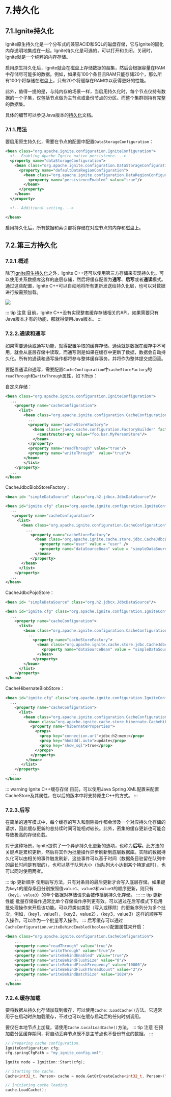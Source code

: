 # 7.持久化
## 7.1.Ignite持久化
Ignite原生持久化是一个分布式的兼容ACID和SQL的磁盘存储，它与Ignite的固化内存透明地集成在一起。Ignite持久化是可选的，可以打开和关闭。关闭时，Ignite就是一个纯粹的内存存储。

启用原生持久化后，Ignite就会在磁盘上存储数据的超集，然后会根据容量在RAM中存储尽可能多的数据。例如，如果有100个条目且RAM只能存储20个，那么所有100个将存储在磁盘上，只有20个将缓存在RAM中以获得更好的性能。

此外，值得一提的是，与纯内存的场景一样，当启用持久化时，每个节点仅持有数据的一个子集，仅包括节点做为主节点或备份节点的分区。而整个集群则持有完整的数据集。

具体的细节可以参见Java版本的[持久化](/doc/java/Persistence.md#_16-1-ignite持久化)文档。
### 7.1.1.用法
要启用原生持久化，需要在节点的配置中配置`DataStorageConfiguration`：
```xml
<bean class="org.apache.ignite.configuration.IgniteConfiguration">
  <!-- Enabling Apache Ignite native persistence. -->
  <property name="dataStorageConfiguration">
    <bean class="org.apache.ignite.configuration.DataStorageConfiguration">
      <property name="defaultDataRegionConfiguration">
        <bean class="org.apache.ignite.configuration.DataRegionConfiguration">
          <property name="persistenceEnabled" value="true"/>
        </bean>
      </property>
    </bean>
  </property>

  <!-- Additional setting. -->

</bean>
```
启用持久化后，所有数据和索引都将存储在对应节点的内存和磁盘上。
## 7.2.第三方持久化
### 7.2.1.概述
除了[Ignite原生持久化](#_7-1-ignite持久化)之外，Ignite C++还可以使用第三方存储来实现持久化。可以使用关系数据库这样的底层存储，然后将缓存配置为**通写**、**后写**或者**通读**模式。通过这些配置，Ignite C++可以自动地将所有更新发送给持久化层，也可以对数据进行按需预加载。

![](https://files.readme.io/9a17490-in_memory_data.png)

::: tip 注意
目前，Ignite C++没有实现整套缓存存储相关的API。如果需要只有Java版本才有的功能，那就得使用Java版本。
:::
### 7.2.2.通读和通写
如果需要通读或通写功能，就得配置争取的缓存存储。通读就是数据在缓存中不可用，就会从底层存储中读取，而通写则是如果在缓存中更新了数据，数据会自动持久化。所有的通读和通写操作都将参与整体缓存事务，并将作为整体提交或回滚。

要配置通读和通写，需要配置`CacheConfiguration`中`cacheStoreFactory`的`readThrough`和`writeThrough`属性，如下所示：

自定义存储：
```xml
<bean class="org.apache.ignite.configuration.IgniteConfiguration">
  ...
    <property name="cacheConfiguration">
      <list>
        <bean class="org.apache.ignite.configuration.CacheConfiguration">
          ...
          <property name="cacheStoreFactory">
            <bean class="javax.cache.configuration.FactoryBuilder" factory-method="factoryOf">
              <constructor-arg value="foo.bar.MyPersonStore"/>
            </bean>
          </property>
          <property name="readThrough" value="true"/>
          <property name="writeThrough"  value="true"/>
        </bean>
    	</list>
    </property>
  ...
</bean>
```
CacheJdbcBlobStoreFactory：
```xml
<bean id= "simpleDataSource" class="org.h2.jdbcx.JdbcDataSource"/>

<bean id="ignite.cfg" class="org.apache.ignite.configuration.IgniteConfiguration">
  ...
   <property name="cacheConfiguration">
     <list>
       <bean class="org.apache.ignite.configuration.CacheConfiguration">
         ...
           <property name="cacheStoreFactory">
             <bean class="org.apache.ignite.cache.store.jdbc.CacheJdbcBlobStoreFactory">
               <property name="user" value = "user" />
               <property name="dataSourceBean" value = "simpleDataSource" />
             </bean>
           </property>
       </bean>
      </list>
    </property>
  ...
</bean>
```
CacheJdbcPojoStore：
```xml
<bean id= "simpleDataSource" class="org.h2.jdbcx.JdbcDataSource"/>

<bean id="ignite.cfg" class="org.apache.ignite.configuration.IgniteConfiguration">
  ...
    <property name="cacheConfiguration">
      <list>
        <bean class="org.apache.ignite.configuration.CacheConfiguration">
          ...
            <property name="cacheStoreFactory">
              <bean class="org.apache.ignite.cache.store.jdbc.CacheJdbcPojoStoreFactory">
                <property name="dataSourceBean" value = "simpleDataSource" />
              </bean>
            </property>
        </bean>
      </list>
    </property>
</bean>
```
CacheHibernateBlobStore：
```xml
<bean id="ignite.cfg" class="org.apache.ignite.configuration.IgniteConfiguration">
  ...
    <property name="cacheConfiguration">
      <list>
        <bean class="org.apache.ignite.configuration.CacheConfiguration">
          <bean class="org.apache.ignite.cache.store.hibernate.CacheHibernateBlobStoreFactory">
           <property name="hibernateProperties">
             <props>
               <prop key="connection.url">jdbc:h2:mem:</prop>
               <prop key="hbm2ddl.auto">update</prop>
               <prop key="show_sql">true</prop>
             </props>
           </property>
         </bean>
       </list>
    </property>
  ...
</bean>
```
::: warning Ignite C++缓存存储
目前，可以使用Java Spring XML配置来配置CacheStore及其属性，在以后的版本中将支持原生C++的方式。
:::
### 7.2.3.后写
在简单的通写模式中，每个缓存的写入和删除操作都会涉及一个对应持久化存储的请求，因此缓存更新的总持续时间可能相对较长。此外，密集的缓存更新也可能会导致极高的存储负载。

对于这种场景，Ignite提供了一个异步持久化更新的选项，也称为**后写**。此方法的关键点是累积更新，然后将其作为批量操作异步刷新到底层数据库。实际的数据持久化可以由相关的事件触发刷新，这些事件可以基于时间（数据条目驻留在队列中的最长时间是有限的），也可以基于队列大小（当队列大小达到某个特定点时），也可以同时使用两者。

::: tip 更新顺序
使用后写方法，只有对条目的最后更新才会写入底层存储。如果键为`key1`的缓存条目分别按照值`value1`、`value2`和`value3`的顺序更新，则只有（`key1`，`value3`）的单个数据对存储请求会被传播到持久化存储。
:::
::: tip 更新性能
批量存储操作通常比单个存储操作序列更有效。可以通过在后写模式下启用批处理操作来开启该功能。可以将类似类型（写入或移除）的更新序列分为多个批次，例如，（key1，value1），（key2，value2），（key3，value3）这样的顺序写入操作，可以作为一个批量写入操作。
:::
后写缓存可以通过`CacheConfiguration.writeBehindEnabled(boolean)`配置属性来开启：
```xml
<bean class="org.apache.ignite.configuration.CacheConfiguration">
    ...
    <property name="readThrough" value="true"/>
    <property name="writeThrough" value="true"/>
    <property name="writeBehindEnabled" value="true"/>
    <property name="writeBehindFlushSize" value="0"/>
    <property name="writeBehindFlushFrequency" value="10000"/>
    <property name="writeBehindFlushThreadCount" value="2"/>
    <property name="writeBehindBatchSize" value="1024"/>
    ...
</bean>
```
### 7.2.4.缓存加载
要将数据从持久化存储加载到缓存，可以使用`Cache::LoadCache()`方法。它通常用于在启动时热加载缓存，不过也可以在缓存启动后的任何时刻调用。

要仅在本地节点上加载，请使用`Cache.LocalLoadCache()`方法。
::: tip 注意
在预加载分区缓存期间，将自动丢弃节点既不是主节点也不备份节点的数据。
:::
```cpp
// Preparing cache configuration.
IgniteConfiguration cfg;
cfg.springCfgPath = "my_ignite_config.xml";

Ignite node = Ignition::Start(cfg);

// Starting the cache.
Cache<int32_t, Person> cache = node.GetOrCreateCache<int32_t, Person>("myCache");

// Initiating cache loading.
cache.LoadCache();
```